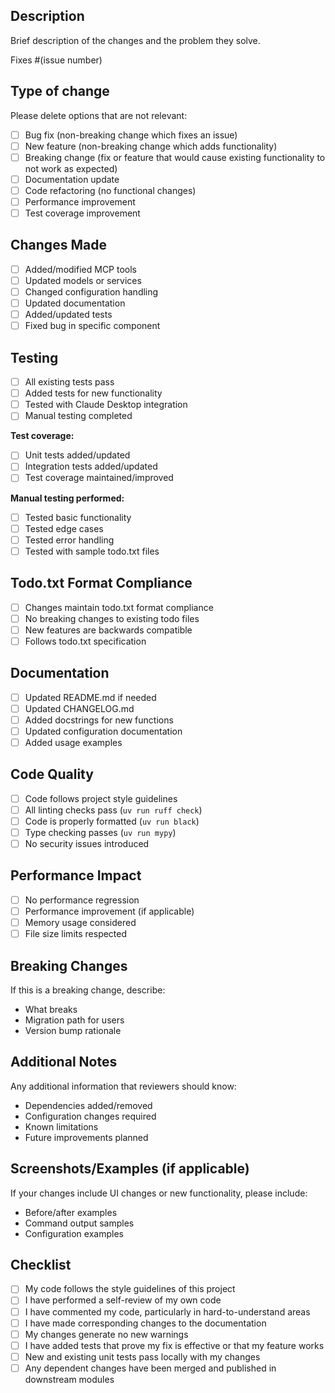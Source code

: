 ## Description

Brief description of the changes and the problem they solve.

Fixes #(issue number)

## Type of change

Please delete options that are not relevant:

- [ ] Bug fix (non-breaking change which fixes an issue)
- [ ] New feature (non-breaking change which adds functionality)
- [ ] Breaking change (fix or feature that would cause existing functionality to not work as expected)
- [ ] Documentation update
- [ ] Code refactoring (no functional changes)
- [ ] Performance improvement
- [ ] Test coverage improvement

## Changes Made

- [ ] Added/modified MCP tools
- [ ] Updated models or services
- [ ] Changed configuration handling
- [ ] Updated documentation
- [ ] Added/updated tests
- [ ] Fixed bug in specific component

## Testing

- [ ] All existing tests pass
- [ ] Added tests for new functionality
- [ ] Tested with Claude Desktop integration
- [ ] Manual testing completed

**Test coverage:**
- [ ] Unit tests added/updated
- [ ] Integration tests added/updated
- [ ] Test coverage maintained/improved

**Manual testing performed:**
- [ ] Tested basic functionality
- [ ] Tested edge cases
- [ ] Tested error handling
- [ ] Tested with sample todo.txt files

## Todo.txt Format Compliance

- [ ] Changes maintain todo.txt format compliance
- [ ] No breaking changes to existing todo files
- [ ] New features are backwards compatible
- [ ] Follows todo.txt specification

## Documentation

- [ ] Updated README.md if needed
- [ ] Updated CHANGELOG.md
- [ ] Added docstrings for new functions
- [ ] Updated configuration documentation
- [ ] Added usage examples

## Code Quality

- [ ] Code follows project style guidelines
- [ ] All linting checks pass (`uv run ruff check`)
- [ ] Code is properly formatted (`uv run black`)
- [ ] Type checking passes (`uv run mypy`)
- [ ] No security issues introduced

## Performance Impact

- [ ] No performance regression
- [ ] Performance improvement (if applicable)
- [ ] Memory usage considered
- [ ] File size limits respected

## Breaking Changes

If this is a breaking change, describe:
- What breaks
- Migration path for users
- Version bump rationale

## Additional Notes

Any additional information that reviewers should know:
- Dependencies added/removed
- Configuration changes required
- Known limitations
- Future improvements planned

## Screenshots/Examples (if applicable)

If your changes include UI changes or new functionality, please include:
- Before/after examples
- Command output samples
- Configuration examples

## Checklist

- [ ] My code follows the style guidelines of this project
- [ ] I have performed a self-review of my own code
- [ ] I have commented my code, particularly in hard-to-understand areas
- [ ] I have made corresponding changes to the documentation
- [ ] My changes generate no new warnings
- [ ] I have added tests that prove my fix is effective or that my feature works
- [ ] New and existing unit tests pass locally with my changes
- [ ] Any dependent changes have been merged and published in downstream modules 